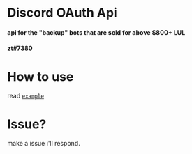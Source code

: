# Discord OAuth Api
#### api for the "backup" bots that are sold for above $800+ LUL
#### zt#7380

# How to use
read [`example`](https://github.com/accusable/discord-oauth-api/blob/main/example.py)

# Issue?
make a issue i'll respond.
